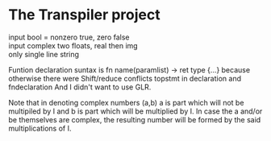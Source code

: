 # The Transpiler project

input bool = nonzero true, zero false<br />
input complex two floats, real then img<br />
only single line string<br />

Funtion declaration suntax is fn name(paramlist) -> ret type {...} because otherwise there were Shift/reduce conflicts topstmt in declaration and fndeclaration And I didn't want to use GLR.<br />

Note that in denoting complex numbers (a,b) a is part which will not be multipiled by I and b is part which will be multiplied by I.
In case the a and/or be themselves are complex, the resulting number will be formed by the said multiplications of I.<br />

